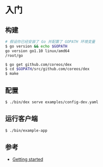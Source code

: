 # 入门

## 构建

```bash
# 假设你已经安装了 Go 并配置了 GOPATH 环境变量
$ go version && echo $GOPATH
go version go1.10 linux/amd64
/root/go
```

```bash
$ go get github.com/coreos/dex
$ cd $GOPATH/src/github.com/coreos/dex
$ make
```

## 配置

```bash
$ ./bin/dex serve examples/config-dev.yaml
```

## 运行客户端

```bash
$ ./bin/example-app
```

## 参考

* [Getting started](https://github.com/coreos/dex/blob/master/Documentation/getting-started.md)
